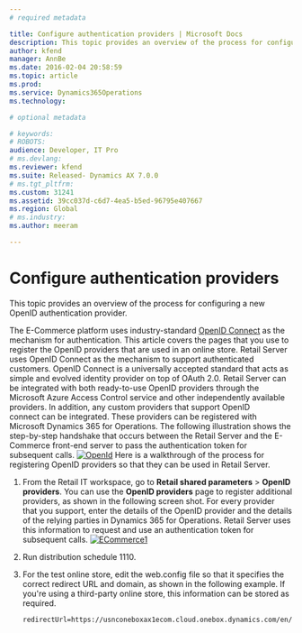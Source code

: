 ```yaml
---
# required metadata

title: Configure authentication providers | Microsoft Docs
description: This topic provides an overview of the process for configuring a new OpenID authentication provider.
author: kfend
manager: AnnBe
ms.date: 2016-02-04 20:58:59
ms.topic: article
ms.prod: 
ms.service: Dynamics365Operations
ms.technology: 

# optional metadata

# keywords: 
# ROBOTS: 
audience: Developer, IT Pro
# ms.devlang: 
ms.reviewer: kfend
ms.suite: Released- Dynamics AX 7.0.0
# ms.tgt_pltfrm: 
ms.custom: 31241
ms.assetid: 39cc037d-c6d7-4ea5-b5ed-96795e407667
ms.region: Global
# ms.industry: 
ms.author: meeram

---
```


# Configure authentication providers

This topic provides an overview of the process for configuring a new OpenID authentication provider.

The E-Commerce platform uses industry-standard [OpenID Connect](http://openid.net/connect/) as the mechanism for authentication. This article covers the pages that you use to register the OpenID providers that are used in an online store. Retail Server uses OpenID Connect as the mechanism to support authenticated customers. OpenID Connect is a universally accepted standard that acts as simple and evolved identity provider on top of OAuth 2.0. Retail Server can be integrated with both ready-to-use OpenID providers through the Microsoft Azure Access Control service and other independently available providers. In addition, any custom providers that support OpenID connect can be integrated. These providers can be registered with Microsoft Dynamics 365 for Operations. The following illustration shows the step-by-step handshake that occurs between the Retail Server and the E-Commerce front-end server to pass the authentication token for subsequent calls. [![OpenId](./media/openid-1024x540.png)](./media/openid.png) Here is a walkthrough of the process for registering OpenID providers so that they can be used in Retail Server.

1.  From the Retail IT workspace, go to **Retail shared parameters** &gt; **OpenID providers**. You can use the **OpenID providers** page to register additional providers, as shown in the following screen shot. For every provider that you support, enter the details of the OpenID provider and the details of the relying parties in Dynamics 365 for Operations. Retail Server uses this information to request and use an authentication token for subsequent calls. [![ECommerce1](./media/ecommerce1-1024x430.png)](./media/ecommerce1.png)
2.  Run distribution schedule 1110.
3.  For the test online store, edit the web.config file so that it specifies the correct redirect URL and domain, as shown in the following example. If you're using a third-party online store, this information can be stored as required.

        redirectUrl=https://usnconeboxax1ecom.cloud.onebox.dynamics.com/en/Pages/OauthV2Redirect/OauthV2Redirect.aspx



